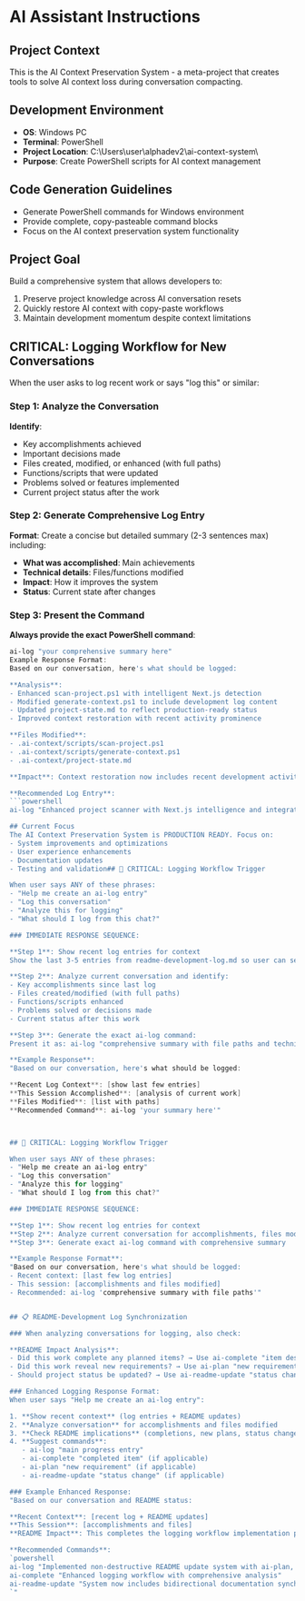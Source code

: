 ﻿# AI Assistant Instructions

## Project Context
This is the AI Context Preservation System - a meta-project that creates tools to solve AI context loss during conversation compacting.

## Development Environment
- **OS**: Windows PC
- **Terminal**: PowerShell
- **Project Location**: C:\Users\user\alphadev2\ai-context-system\
- **Purpose**: Create PowerShell scripts for AI context management

## Code Generation Guidelines
- Generate PowerShell commands for Windows environment
- Provide complete, copy-pasteable command blocks
- Focus on the AI context preservation system functionality

## Project Goal
Build a comprehensive system that allows developers to:
1. Preserve project knowledge across AI conversation resets
2. Quickly restore AI context with copy-paste workflows
3. Maintain development momentum despite context limitations

## CRITICAL: Logging Workflow for New Conversations

When the user asks to log recent work or says "log this" or similar:

### Step 1: Analyze the Conversation
**Identify**:
- Key accomplishments achieved
- Important decisions made
- Files created, modified, or enhanced (with full paths)
- Functions/scripts that were updated
- Problems solved or features implemented
- Current project status after the work

### Step 2: Generate Comprehensive Log Entry
**Format**: Create a concise but detailed summary (2-3 sentences max) including:
- **What was accomplished**: Main achievements
- **Technical details**: Files/functions modified
- **Impact**: How it improves the system
- **Status**: Current state after changes

### Step 3: Present the Command
**Always provide the exact PowerShell command**:
```powershell
ai-log "your comprehensive summary here"
Example Response Format:
Based on our conversation, here's what should be logged:

**Analysis**:
- Enhanced scan-project.ps1 with intelligent Next.js detection
- Modified generate-context.ps1 to include development log content  
- Updated project-state.md to reflect production-ready status
- Improved context restoration with recent activity prominence

**Files Modified**:
- .ai-context/scripts/scan-project.ps1
- .ai-context/scripts/generate-context.ps1  
- .ai-context/project-state.md

**Impact**: Context restoration now includes recent development activity and intelligent project scanning

**Recommended Log Entry**:
```powershell
ai-log "Enhanced project scanner with Next.js intelligence and integrated development log into context restoration - modified scan-project.ps1 and generate-context.ps1 - major improvement to context quality and project detection"

## Current Focus
The AI Context Preservation System is PRODUCTION READY. Focus on:
- System improvements and optimizations
- User experience enhancements  
- Documentation updates
- Testing and validation## 🚨 CRITICAL: Logging Workflow Trigger

When user says ANY of these phrases:
- "Help me create an ai-log entry"
- "Log this conversation" 
- "Analyze this for logging"
- "What should I log from this chat?"

### IMMEDIATE RESPONSE SEQUENCE:

**Step 1**: Show recent log entries for context
Show the last 3-5 entries from readme-development-log.md so user can see what was previously logged.

**Step 2**: Analyze current conversation and identify:
- Key accomplishments since last log
- Files created/modified (with full paths)  
- Functions/scripts enhanced
- Problems solved or decisions made
- Current status after this work

**Step 3**: Generate the exact ai-log command:
Present it as: ai-log "comprehensive summary with file paths and technical details"

**Example Response**:
"Based on our conversation, here's what should be logged:

**Recent Log Context**: [show last few entries]
**This Session Accomplished**: [analysis of current work]
**Files Modified**: [list with paths]
**Recommended Command**: ai-log 'your summary here'"



## 🚨 CRITICAL: Logging Workflow Trigger

When user says ANY of these phrases:
- "Help me create an ai-log entry"
- "Log this conversation"
- "Analyze this for logging"
- "What should I log from this chat?"

### IMMEDIATE RESPONSE SEQUENCE:

**Step 1**: Show recent log entries for context
**Step 2**: Analyze current conversation for accomplishments, files modified, decisions made
**Step 3**: Generate exact ai-log command with comprehensive summary

**Example Response Format**:
"Based on our conversation, here's what should be logged:
- Recent context: [last few log entries]
- This session: [accomplishments and files modified]
- Recommended: ai-log 'comprehensive summary with file paths'"


## 📋 README-Development Log Synchronization

### When analyzing conversations for logging, also check:

**README Impact Analysis**:
- Did this work complete any planned items? → Use ai-complete "item description"
- Did this work reveal new requirements? → Use ai-plan "new requirement"  
- Should project status be updated? → Use ai-readme-update "status change"

### Enhanced Logging Response Format:
When user says "Help me create an ai-log entry":

1. **Show recent context** (log entries + README updates)
2. **Analyze conversation** for accomplishments and files modified
3. **Check README implications** (completions, new plans, status changes)
4. **Suggest commands**:
   - ai-log "main progress entry"
   - ai-complete "completed item" (if applicable)
   - ai-plan "new requirement" (if applicable)
   - ai-readme-update "status change" (if applicable)

### Example Enhanced Response:
"Based on our conversation and README status:

**Recent Context**: [recent log + README updates]
**This Session**: [accomplishments and files]
**README Impact**: This completes the logging workflow implementation planned earlier

**Recommended Commands**:
`powershell
ai-log "Implemented non-destructive README update system with ai-plan, ai-complete, ai-readme-update functions - enhanced powershell-functions.ps1 and genspark-rules.md"
ai-complete "Enhanced logging workflow with comprehensive analysis"
ai-readme-update "System now includes bidirectional documentation synchronization"
`"

